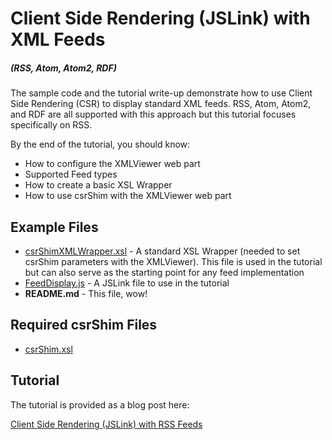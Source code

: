 # Client Side Rendering (JSLink) with XML Feeds
##### (RSS, Atom, Atom2, RDF)

The sample code and the tutorial write-up demonstrate how to use Client Side Rendering (CSR) to display standard XML feeds. RSS, Atom, Atom2, and RDF are all supported with this approach but this tutorial focuses specifically on RSS.

By the end of the tutorial, you should know:
- How to configure the XMLViewer web part
- Supported Feed types
- How to create a basic XSL Wrapper
- How to use csrShim with the XMLViewer web part

## Example Files
- [csrShimXMLWrapper.xsl](csrShimXMLWrapper.xsl) - A standard XSL Wrapper (needed to set csrShim parameters with the XMLViewer). This file is used in the tutorial but can also serve as the starting point for any feed implementation
- [FeedDisplay.js](FeedDisplay.js) - A JSLink file to use in the tutorial
- **README.md** - This file, wow!

## Required csrShim Files
- [csrShim.xsl](../../csrShim/csrShim.xsl)

## Tutorial
The tutorial is provided as a blog post here:

[Client Side Rendering (JSLink) with RSS Feeds](https://thechriskent.com/2016/11/14/client-side-rendering-jslink-with-rss-feeds/)
